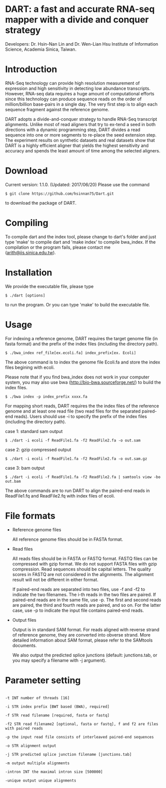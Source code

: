DART: a fast and accurate RNA-seq mapper with a divide and conquer strategy
===================

Developers: Dr. Hsin-Nan Lin and Dr. Wen-Lian Hsu Institute of Information Science, Academia Sinica, Taiwan.

# Introduction
RNA-Seq technology can provide high resolution measurement of expression and high sensitivity in detecting low abundance transcripts. However, RNA-seq data requires a huge amount of computational efforts since this technology can produce sequence reads on the order of million/billion base-pairs in a single day. The very first step is to align each sequence fragment against the reference genome.

DART adopts a divide-and-conquer strategy to handle RNA-Seq transcript alignments. Unlike most of read aligners that try to ex-tend a seed in both directions with a dynamic programming step, DART divides a read sequence into one or more segments to re-place the seed extension step. The experiment results on synthetic datasets and real datasets show that DART is a highly efficient aligner that yields the highest sensitivity and accuracy and spends the least amount of time among the selected aligners.

# Download

Current version: 1.1.0. (Updated: 2017/06/20) Please use the command 
  ```
  $ git clone https://github.com/hsinnan75/Dart.git
  ```
to download the package of DART.

# Compiling

To compile dart and the index tool, please change to dart's folder and just type 'make' to compile dart and 'make index' to compile bwa_index. If the compilation or the program fails, please contact me (arith@iis.sinica.edu.tw).

# Installation

We provide the executable file, please type 

  ```
  $ ./dart [options]
  ```
to run the program. Or you can type 'make' to build the executable file.

# Usage

For indexing a reference genome, DART requires the target genome file (in fasta format) and the prefix of the index files (including the directory path).

  ```
  $ ./bwa_index ref_file[ex.ecoli.fa] index_prefix[ex. Ecoli]
  ```
The above command is to index the genome file Ecoli.fa and store the index files begining with ecoli.

Please note that if you find bwa_index does not work in your computer system, you may also use bwa (http://bio-bwa.sourceforge.net/) to build the index files.
  ```
  $ ./bwa index -p index_prefix xxxx.fa
  ```

For mapping short reads, DART requires the the index files of the reference genome and at least one read file (two read files for the separated paired-end reads). Users should use -i to specify the prefix of the index files (including the directory path).

 case 1: standard sam output
  ```
 $ ./dart -i ecoli -f ReadFile1.fa -f2 ReadFile2.fa -o out.sam
  ```

 case 2: gzip compressed output
  ```
 $ ./dart -i ecoli -f ReadFile1.fa -f2 ReadFile2.fa -o out.sam.gz
  ```

 case 3: bam output
  ```
 $ ./dart -i ecoli -f ReadFile1.fa -f2 ReadFile2.fa | samtools view -bo out.bam
  ```

The above commands are to run DART to align the paired-end reads in ReadFile1.fq and ReadFile2.fq with index files of ecoli.

# File formats

- Reference genome files

    All reference genome files should be in FASTA format.

- Read files

    All reads files should be in FASTA or FASTQ format. FASTQ files can be compressed with gzip format. We do not support FASTA files with gzip compression.
    Read sequences should be capital letters. The quality scores in FASTQ are not considered in the alignments. The alignment result will not be different in either format.

    If paired-end reads are separated into two files, use -f and -f2 to indicate the two filenames. The i-th reads in the two files are paired. If paired-end reads are in the same file, use -p. The first and second reads are paired, the third and fourth reads are paired, and so on. For the latter case, use -p to indicate the input file contains paired-end reads.

- Output files

    Output is in standard SAM format. For reads aligned with reverse strand of reference genome, they are converted into obverse strand. More detailed information about SAM format, please refer to the SAMtools documents.
    
    We also output the predicted splice junctions (default: junctions.tab, or you may specify a filename with -j argument).

# Parameter setting

 ```

-t INT number of threads [16]

-i STR index prefix [BWT based (BWA), required]

-f STR read filename [required, fasta or fastq]

-f2 STR read filename2 [optional, fasta or fastq], f and f2 are files with paired reads

-p the input read file consists of interleaved paired-end sequences

-o STR alignment output

-j STR predicted splice junction filename [junctions.tab]

-m output multiple alignments

-intron INT the maximal intron size [500000]

-unique output unique alignments

  ```
